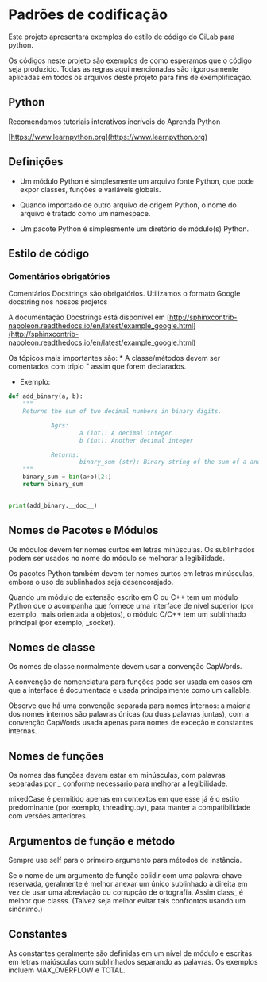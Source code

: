 # Padrões de codificação

Este projeto apresentará exemplos do estilo de código do CiLab para python.

Os códigos neste projeto são exemplos de como esperamos que o código seja produzido. Todas as regras aqui mencionadas são rigorosamente aplicadas em todos os arquivos deste projeto para fins de exemplificação.


## Python

Recomendamos tutoriais interativos incríveis do Aprenda Python

[https://www.learnpython.org](https://www.learnpython.org)

## Definições

  - Um módulo Python é simplesmente um arquivo fonte Python, que pode expor classes, funções e variáveis globais.

  - Quando importado de outro arquivo de origem Python, o nome do arquivo é tratado como um namespace.

  - Um pacote Python é simplesmente um diretório de módulo(s) Python.
  
  ## Estilo de código 
  
  ### Comentários obrigatórios

Comentários Docstrings são obrigatórios. Utilizamos o formato Google docstring nos nossos projetos

A documentação Docstrings está disponível em [http://sphinxcontrib-napoleon.readthedocs.io/en/latest/example_google.html](http://sphinxcontrib-napoleon.readthedocs.io/en/latest/example_google.html)

Os tópicos mais importantes são: * A classe/métodos devem ser comentados com triplo " assim que forem declarados. 
  - Exemplo:
  
```python
def add_binary(a, b):
    """
    Returns the sum of two decimal numbers in binary digits.

            Agrs:
                    a (int): A decimal integer
                    b (int): Another decimal integer

            Returns:
                    binary_sum (str): Binary string of the sum of a and b
    """
    binary_sum = bin(a+b)[2:]
    return binary_sum


print(add_binary.__doc__)
```


## Nomes de Pacotes e Módulos

Os módulos devem ter nomes curtos em letras minúsculas. Os sublinhados podem ser usados no nome do módulo se melhorar a legibilidade.

Os pacotes Python também devem ter nomes curtos em letras minúsculas, embora o uso de sublinhados seja desencorajado.

Quando um módulo de extensão escrito em C ou C++ tem um módulo Python que o acompanha que fornece uma interface de nível superior (por exemplo, mais orientada a objetos), o módulo C/C++ tem um sublinhado principal (por exemplo, _socket).

## Nomes de classe

Os nomes de classe normalmente devem usar a convenção CapWords.

A convenção de nomenclatura para funções pode ser usada em casos em que a interface é documentada e usada principalmente como um callable.

Observe que há uma convenção separada para nomes internos: a maioria dos nomes internos são palavras únicas (ou duas palavras juntas), com a convenção CapWords usada apenas para nomes de exceção e constantes internas.

## Nomes de funções

Os nomes das funções devem estar em minúsculas, com palavras separadas por _ conforme necessário para melhorar a legibilidade.

mixedCase é permitido apenas em contextos em que esse já é o estilo predominante (por exemplo, threading.py), para manter a compatibilidade com versões anteriores.

## Argumentos de função e método

Sempre use self para o primeiro argumento para métodos de instância.

Se o nome de um argumento de função colidir com uma palavra-chave reservada, geralmente é melhor anexar um único sublinhado à direita em vez de usar uma abreviação ou corrupção de ortografia. Assim class_ é melhor que classs. (Talvez seja melhor evitar tais confrontos usando um sinônimo.)

## Constantes

As constantes geralmente são definidas em um nível de módulo e escritas em letras maiúsculas com sublinhados separando as palavras. Os exemplos incluem MAX_OVERFLOW e TOTAL.
